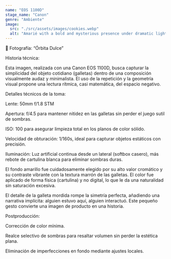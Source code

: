 ```yaml
---
name: "EOS 1100D"
stage_name: "Canon"
genre: "Ambiente"
image:
  src: "./src/assets/images/cookies.webp"
  alt: "Amarié with a bold and mysterious presence under dramatic lighting"
---
```


📸 Fotografía: “Órbita Dulce”

Historia técnica:

Esta imagen, realizada con una Canon EOS 1100D, busca capturar la simplicidad del objeto cotidiano (galletas) dentro de una composición visualmente audaz y minimalista. El uso de la repetición y la geometría visual propone una lectura rítmica, casi matemática, del espacio negativo.

Detalles técnicos de la toma:

Lente: 50mm f/1.8 STM

Apertura: f/4.5 para mantener nitidez en las galletas sin perder el juego sutil de sombras.

ISO: 100 para asegurar limpieza total en los planos de color sólido.

Velocidad de obturación: 1/160s, ideal para capturar objetos estáticos con precisión.

Iluminación: Luz artificial continua desde un lateral (softbox casero), más rebote de cartulina blanca para eliminar sombras duras.

El fondo amarillo fue cuidadosamente elegido por su alto valor cromático y su contraste vibrante con la textura marrón de las galletas. El color fue aplicado de forma física (cartulina) y no digital, lo que le da una naturalidad sin saturación excesiva.

El detalle de la galleta mordida rompe la simetría perfecta, añadiendo una narrativa implícita: alguien estuvo aquí, alguien interactuó. Este pequeño gesto convierte una imagen de producto en una historia.

Postproducción:

Corrección de color mínima.

Realce selectivo de sombras para resaltar volumen sin perder la estética plana.

Eliminación de imperfecciones en fondo mediante ajustes locales.
